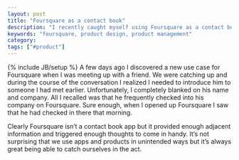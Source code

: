 ```yaml
---
layout: post
title: "Foursquare as a contact book"
description: "I recently caught myself using Foursquare as a contact book when I couldn't recall someone's name or company but did remember that they like using Foursquare to check in."
keywords: "foursquare, product design, product management"
category:
tags: ["#product"]
---
```

{% include JB/setup %}
A few days ago I discovered a new use case for Foursquare when I was meeting up with a friend. We were catching up and during the course of the conversation I realized I needed to introduce him to someone I had met earlier. Unfortunately, I completely blanked on his name and company. All I recalled was that he frequently checked into his company on Foursquare. Sure enough, when I opened up Foursquare I saw that he had checked in there that morning.

Clearly Foursquare isn’t a contact book app but it provided enough adjacent information and triggered enough thoughts to come in handy. It’s not surprising that we use apps and products in unintended ways but it’s always great being able to catch ourselves in the act.
